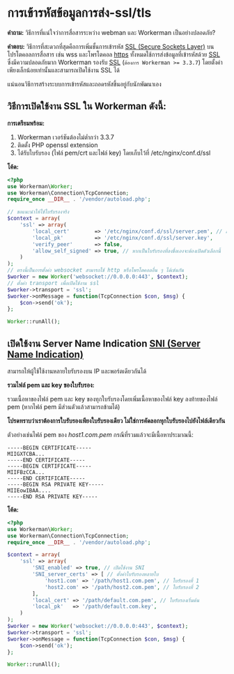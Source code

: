 # การเข้ารหัสข้อมูลการส่ง-ssl/tls

**คำถาม:**
วิธีการที่แน่ใจว่าการสื่อสารระหว่าง webman และ Workerman เป็นอย่างปลอดภัย?

**คำตอบ:**
วิธีการที่สะดวกที่สุดคือการเพิ่มชั้นการเข้ารหัส [SSL (Secure Sockets Layer)](https://baike.baidu.com/item/ssl) บนโปรโตคอลการสื่อสาร เช่น wss และโพรโตคอล [https](https://baike.baidu.com/item/https) ทั้งหมดใช้การส่งข้อมูลที่เข้ารหัสด้วย [SSL](https://baike.baidu.com/item/ssl) ซึ่งมีความปลอดภัยมาก Workerman รองรับ [SSL](https://baike.baidu.com/item/ssl) (```ต้องการ Workerman >= 3.3.7```) โดยตั้งค่าเพียงเล็กน้อยเท่านั้นและสามารถเปิดใช้งาน SSL ได้

แน่นอนวิธีการสร้างระบบการเข้ารหัสและถอดรหัสขึ้นอยู่กับนักพัฒนาเอง

## วิธีการเปิดใช้งาน SSL ใน Workerman ดังนี้:

**การเตรียมพร้อม:**

1. Workerman เวอร์ชันต้องไม่ต่ำกว่า 3.3.7
2. ติดตั้ง PHP openssl extension
3. ได้รับใบรับรอง (ไฟล์ pem/crt และไฟล์ key) โดยเก็บไว้ที่ /etc/nginx/conf.d/ssl

**โค้ด:**

```php
<?php
use Workerman\Worker;
use Workerman\Connection\TcpConnection;
require_once __DIR__ . '/vendor/autoload.php';

// ขอแนะนำให้ใช้ใบรับรองจริง
$context = array(
    'ssl' => array(
        'local_cert'        => '/etc/nginx/conf.d/ssl/server.pem', // สามารถใช้ไฟล์ crt ได้
        'local_pk'          => '/etc/nginx/conf.d/ssl/server.key',
        'verify_peer'       => false,
        'allow_self_signed' => true, // หากเป็นใบรับรองที่ลงชื่อเองจะต้องเปิดตัวเลือกนี้
    )
);
// ตรงนี้เป็นการตั้งค่า websocket สามารถใช้ http หรือโพรโตคอลอื่น ๆ ได้เช่นกัน
$worker = new Worker('websocket://0.0.0.0:443', $context);
// ตั้งค่า transport เพื่อเปิดใช้งาน ssl
$worker->transport = 'ssl';
$worker->onMessage = function(TcpConnection $con, $msg) {
    $con->send('ok');
};

Worker::runAll();
``` 

## เปิดใช้งาน Server Name Indication [SNI (Server Name Indication)](https://baike.baidu.com/item/%E6%9C%8D%E5%8A%A1%E5%99%A8%E5%90%8D%E7%A7%B0%E6%8C%87%E7%A4%BA)

สามารถให้ผู้ใช้ใช้งานหลายใบรับรองบน IP และพอร์ตเดียวกันได้

**รวมไฟล์ pem และ key ของใบรับรอง:**

รวมเนื้อหาของไฟล์ pem และ key ของทุกใบรับรองโดยเพิ่มเนื้อหาของไฟล์ key ลงท้ายของไฟล์ pem (หากไฟล์ pem มีส่วนตัวแล้วสามารถข้ามได้)

**โปรดทราบว่าเราต้องการใบรับรองเพียงใบรับรองเดียว ไม่ใช่การคัดลอกทุกใบรับรองไปยังไฟล์เดียวกัน**

ตัวอย่างเช่นไฟล์ pem ของ *host1.com.pem* กรณีที่รวมแล้วจะมีเนื้อหาประมาณนี้:
```text
-----BEGIN CERTIFICATE-----
MIIGXTCBA...
-----END CERTIFICATE-----
-----BEGIN CERTIFICATE-----
MIIFBzCCA...
-----END CERTIFICATE-----
-----BEGIN RSA PRIVATE KEY-----
MIIEowIBAA....
-----END RSA PRIVATE KEY-----
```

**โค้ด:**

```php
<?php
use Workerman\Worker;
use Workerman\Connection\TcpConnection;
require_once __DIR__ . '/vendor/autoload.php';

$context = array(
    'ssl' => array(
        'SNI_enabled' => true, // เปิดใช้งาน SNI
        'SNI_server_certs' => [ // ตั้งค่าใบรับรองหลายใบ
            'host1.com' => '/path/host1.com.pem', // ใบรับรองที่ 1
            'host2.com' => '/path/host2.com.pem', // ใบรับรองที่ 2
        ],
        'local_cert' => '/path/default.com.pem', // ใบรับรองเริ่มต้น
        'local_pk'   => '/path/default.com.key',
    )
);
$worker = new Worker('websocket://0.0.0.0:443', $context);
$worker->transport = 'ssl';
$worker->onMessage = function(TcpConnection $con, $msg) {
    $con->send('ok');
};

Worker::runAll();
```

